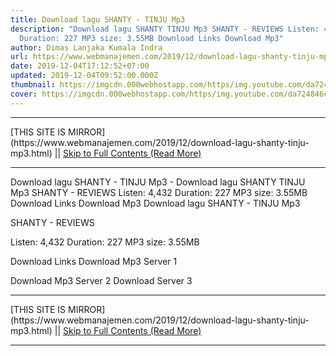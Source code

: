 ```yaml
---
title: Download lagu SHANTY - TINJU Mp3
description: "Download lagu SHANTY TINJU Mp3 SHANTY - REVIEWS Listen: 4,432
  Duration: 227 MP3 size: 3.55MB Download Links Download Mp3"
author: Dimas Lanjaka Kumala Indra
url: https://www.webmanajemen.com/2019/12/download-lagu-shanty-tinju-mp3.html
date: 2019-12-04T17:12:52+07:00
updated: 2019-12-04T09:52:00.000Z
thumbnail: https://imgcdn.000webhostapp.com/https/img.youtube.com/da724846cb23e7f1c01a0da3e1994b0e.jpeg
cover: https://imgcdn.000webhostapp.com/https/img.youtube.com/da724846cb23e7f1c01a0da3e1994b0e.jpeg
---
```


<hr/> [THIS SITE IS MIRROR](https://www.webmanajemen.com/2019/12/download-lagu-shanty-tinju-mp3.html) || <a href="https://www.webmanajemen.com/2019/12/download-lagu-shanty-tinju-mp3.html" rel="follow" class="button" id="read-more">Skip to Full Contents (Read More)</a> <hr/> Download lagu SHANTY - TINJU Mp3 - Download lagu SHANTY TINJU Mp3 SHANTY - REVIEWS Listen: 4,432 Duration: 227 MP3 size: 3.55MB Download Links Download Mp3 Download lagu SHANTY - TINJU Mp3

  SHANTY - REVIEWS 

  Listen: 4,432 
  Duration: 227 
  MP3 size: 3.55MB 

  Download Links 
  Download Mp3 Server 1 

  Download Mp3 Server 2 
  Download Server 3 
 <hr/> [THIS SITE IS MIRROR](https://www.webmanajemen.com/2019/12/download-lagu-shanty-tinju-mp3.html) || <a href="https://www.webmanajemen.com/2019/12/download-lagu-shanty-tinju-mp3.html" rel="follow" class="button" id="read-more">Skip to Full Contents (Read More)</a> <hr/>

<script>
    if (location.host.includes('dimaslanjaka12')) {
      location.replace('https://www.webmanajemen.com/2019/12/download-lagu-shanty-tinju-mp3.html');
    }
  </script>